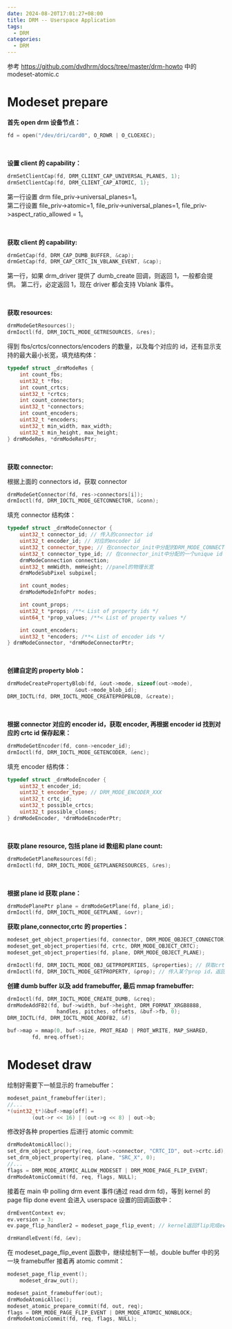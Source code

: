 ```yaml
---
date: 2024-08-20T17:01:27+08:00
title: DRM -- Userspace Application
tags:
  - DRM
categories:
  - DRM
---
```


参考 https://github.com/dvdhrm/docs/tree/master/drm-howto 中的 modeset-atomic.c

# Modeset prepare

**首先 open drm 设备节点：**

```c++
fd = open("/dev/dri/card0", O_RDWR | O_CLOEXEC);
```

</br>

**设置 client 的 capability：**

```c++
drmSetClientCap(fd, DRM_CLIENT_CAP_UNIVERSAL_PLANES, 1);
drmSetClientCap(fd, DRM_CLIENT_CAP_ATOMIC, 1);
```

第一行设置 drm file_priv->universal_planes=1。  
第二行设置 file_priv->atomic=1, file_priv->universal_planes=1, file_priv->aspect_ratio_allowed = 1。

</br>

**获取 client 的 capability:**

```c++
drmGetCap(fd, DRM_CAP_DUMB_BUFFER, &cap);
drmGetCap(fd, DRM_CAP_CRTC_IN_VBLANK_EVENT, &cap);
```

第一行，如果 drm_driver 提供了 dumb_create 回调，则返回 1，一般都会提供。
第二行，必定返回 1，现在 driver 都会支持 Vblank 事件。

</br>

**获取 resources:**

```c++
drmModeGetResources();
drmIoctl(fd, DRM_IOCTL_MODE_GETRESOURCES, &res);
```

得到 fbs/crtcs/connectors/encoders 的数量，以及每个对应的 id，还有显示支持的最大最小长宽，填充结构体：

```c++
typedef struct _drmModeRes {
	int count_fbs;
	uint32_t *fbs;
	int count_crtcs;
	uint32_t *crtcs;
	int count_connectors;
	uint32_t *connectors;
	int count_encoders;
	uint32_t *encoders;
	uint32_t min_width, max_width;
	uint32_t min_height, max_height;
} drmModeRes, *drmModeResPtr;
```

</br>

**获取 connector:**

根据上面的 connectors id，获取 connector

```c++
drmModeGetConnector(fd, res->connectors[i]);
drmIoctl(fd, DRM_IOCTL_MODE_GETCONNECTOR, &conn);
```

填充 connector 结构体：

```c++
typedef struct _drmModeConnector {
	uint32_t connector_id; // 传入的connector id
	uint32_t encoder_id; // 对应的encoder id
	uint32_t connector_type; // 在connector_init中分配的DRM_MODE_CONNECTOR_XXX
	uint32_t connector_type_id; // 在connector_init中分配的一个unique id
	drmModeConnection connection;
	uint32_t mmWidth, mmHeight; //panel的物理长宽
	drmModeSubPixel subpixel;

	int count_modes;
	drmModeModeInfoPtr modes;

	int count_props;
	uint32_t *props; /**< List of property ids */
	uint64_t *prop_values; /**< List of property values */

	int count_encoders;
	uint32_t *encoders; /**< List of encoder ids */
} drmModeConnector, *drmModeConnectorPtr;
```

</br>

**创建自定的 property blob：**

```c++
drmModeCreatePropertyBlob(fd, &out->mode, sizeof(out->mode),
				      &out->mode_blob_id);
DRM_IOCTL(fd, DRM_IOCTL_MODE_CREATEPROPBLOB, &create);
```

</br>

**根据 connector 对应的 encoder id，获取 encoder, 再根据 encoder id 找到对应的 crtc id 保存起来：**

```c++
drmModeGetEncoder(fd, conn->encoder_id);
drmIoctl(fd, DRM_IOCTL_MODE_GETENCODER, &enc);
```

填充 encoder 结构体：

```c++
typedef struct _drmModeEncoder {
	uint32_t encoder_id;
	uint32_t encoder_type; // DRM_MODE_ENCODER_XXX
	uint32_t crtc_id;
	uint32_t possible_crtcs;
	uint32_t possible_clones;
} drmModeEncoder, *drmModeEncoderPtr;
```

</br>

**获取 plane resource, 包括 plane id 数组和 plane count:**

```c++
drmModeGetPlaneResources(fd);
drmIoctl(fd, DRM_IOCTL_MODE_GETPLANERESOURCES, &res);
```

</br>

**根据 plane id 获取 plane：**

```c++
drmModePlanePtr plane = drmModeGetPlane(fd, plane_id);
drmIoctl(fd, DRM_IOCTL_MODE_GETPLANE, &ovr);
```

**获取 plane,connector,crtc 的 properties：**

```c++
modeset_get_object_properties(fd, connector, DRM_MODE_OBJECT_CONNECTOR);
modeset_get_object_properties(fd, crtc, DRM_MODE_OBJECT_CRTC);
modeset_get_object_properties(fd, plane, DRM_MODE_OBJECT_PLANE);

drmIoctl(fd, DRM_IOCTL_MODE_OBJ_GETPROPERTIES, &properties); // 获取crtc/plane/connector所有properties的id
drmIoctl(fd, DRM_IOCTL_MODE_GETPROPERTY, &prop); // 传入某个prop id，返回value
```

**创建 dumb buffer 以及 add framebuffer, 最后 mmap framebuffer:**

```c++
drmIoctl(fd, DRM_IOCTL_MODE_CREATE_DUMB, &creq);
drmModeAddFB2(fd, buf->width, buf->height, DRM_FORMAT_XRGB8888,
			    handles, pitches, offsets, &buf->fb, 0);
DRM_IOCTL(fd, DRM_IOCTL_MODE_ADDFB2, &f)

buf->map = mmap(0, buf->size, PROT_READ | PROT_WRITE, MAP_SHARED,
		fd, mreq.offset);
```

# Modeset draw

绘制好需要下一帧显示的 framebuffer：

```c++
modeset_paint_framebuffer(iter);
//...
*(uint32_t*)&buf->map[off] =
		(out->r << 16) | (out->g << 8) | out->b;
```

修改好各种 properties 后进行 atomic commit:

```c++
drmModeAtomicAlloc();
set_drm_object_property(req, &out->connector, "CRTC_ID", out->crtc.id);
set_drm_object_property(req, plane, "SRC_X", 0);
//...
flags = DRM_MODE_ATOMIC_ALLOW_MODESET | DRM_MODE_PAGE_FLIP_EVENT;
drmModeAtomicCommit(fd, req, flags, NULL);
```

接着在 main 中 polling drm event 事件(通过 read drm fd)，等到 kernel 的 page flip done event 会进入 userspace 设置的回调函数中：

```c++
drmEventContext ev;
ev.version = 3;
ev.page_flip_handler2 = modeset_page_flip_event; // kernel返回flip完成event后，会进入该回调

drmHandleEvent(fd, &ev);
```

在 modeset_page_flip_event 函数中，继续绘制下一帧，double buffer 中的另一块 framebuffer 接着再 atomic commit：

```c++
modeset_page_flip_event();
	modeset_draw_out();

modeset_paint_framebuffer(out);
drmModeAtomicAlloc();
modeset_atomic_prepare_commit(fd, out, req);
flags = DRM_MODE_PAGE_FLIP_EVENT | DRM_MODE_ATOMIC_NONBLOCK;
drmModeAtomicCommit(fd, req, flags, NULL);
```
